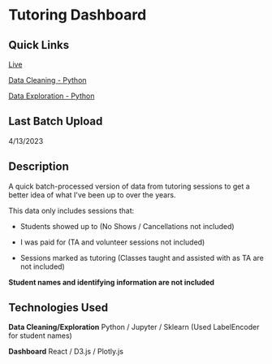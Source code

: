 # Tutoring Dashboard

## Quick Links

[Live]()

[Data Cleaning - Python](https://github.com/de-mark/info/blob/main/src/data/data_cleaning.ipynb)

[Data Exploration - Python](https://github.com/de-mark/info/blob/main/src/data/data_exploration.ipynb)

## Last Batch Upload

4/13/2023

## Description

A quick batch-processed version of data from tutoring sessions to get a better idea of what I've been up to over the years.

This data only includes sessions that:

- Students showed up to (No Shows / Cancellations not included)

- I was paid for (TA and volunteer sessions not included)

- Sessions marked as tutoring (Classes taught and assisted with as TA are not included)

**Student names and identifying information are not included**

## Technologies Used

**Data Cleaning/Exploration** Python / Jupyter / Sklearn (Used LabelEncoder for student names)

**Dashboard** React / D3.js / Plotly.js